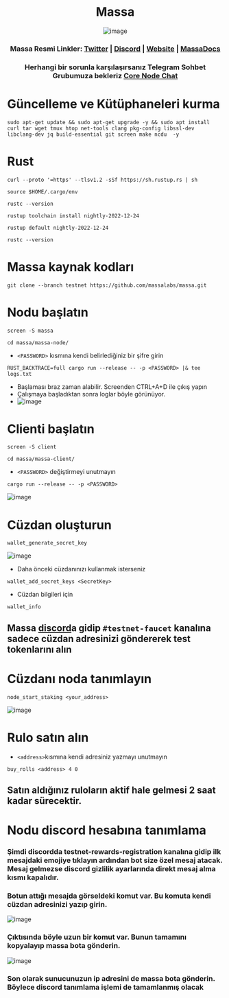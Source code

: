 <h1 align="center"> Massa </h1>
<div align="center">


  ![image](https://user-images.githubusercontent.com/108215275/222922517-cceadc51-a833-409d-8b70-386c360fe83c.png)


 <h3>
 
  Massa Resmi Linkler: [Twitter](https://twitter.com/MassaLabs) | [Discord](https://discord.gg/massa) | [Website](https://massa.net/) | [MassaDocs](https://docs.massa.net/en/latest/index.html)
  
</h3>

 <h3>
 
   Herhangi bir sorunla karşılaşırsanız Telegram Sohbet Grubumuza bekleriz [Core Node Chat](https://t.me/corenodechat)
  
 </h3>
  
</div>



# Güncelleme ve Kütüphaneleri kurma
```
sudo apt-get update && sudo apt-get upgrade -y && sudo apt install curl tar wget tmux htop net-tools clang pkg-config libssl-dev libclang-dev jq build-essential git screen make ncdu  -y 
```
# Rust
```
curl --proto '=https' --tlsv1.2 -sSf https://sh.rustup.rs | sh 
```
```
source $HOME/.cargo/env 
```
```
rustc --version 
```
```
rustup toolchain install nightly-2022-12-24 
```
```
rustup default nightly-2022-12-24 
```
```
rustc --version 
```


# Massa kaynak kodları
```
git clone --branch testnet https://github.com/massalabs/massa.git 
```

# Nodu başlatın
```
screen -S massa 
```
```
cd massa/massa-node/ 
```
* `<PASSWORD>` kısmına kendi belirlediğiniz bir şifre girin
```
RUST_BACKTRACE=full cargo run --release -- -p <PASSWORD> |& tee logs.txt
```
* Başlaması braz zaman alabilir. Screenden CTRL+A+D ile çıkış yapın
* Çalışmaya başladıktan sonra loglar böyle görünüyor.
* ![image](https://user-images.githubusercontent.com/108215275/222924547-ab227a22-28d0-44ad-90d9-8c978279cf32.png)


# Clienti başlatın
```
screen -S client 
```
```
cd massa/massa-client/ 
```
* `<PASSWORD>` değiştirmeyi unutmayın
```
cargo run --release -- -p <PASSWORD>
```
![image](https://user-images.githubusercontent.com/108215275/222924765-adc346c6-16df-428c-a579-39820d308629.png)

# Cüzdan oluşturun
```
wallet_generate_secret_key
```
![image](https://user-images.githubusercontent.com/108215275/222924877-35186a65-be60-40b0-9172-0ba9ce647e14.png)
* Daha önceki cüzdanınızı kullanmak isterseniz
```
wallet_add_secret_keys <SecretKey>
```
* Cüzdan bilgileri için
```
wallet_info 
```
## Massa [discord](https://discord.gg/massa)a gidip `#testnet-faucet` kanalına sadece cüzdan adresinizi göndererek test tokenlarını alın

# Cüzdanı noda tanımlayın
```
node_start_staking <your_address>
```
![image](https://user-images.githubusercontent.com/108215275/222925056-4db91d2d-60f0-4074-89ca-5971d160800b.png)
# Rulo satın alın
* `<address>`kısmına kendi adresiniz yazmayı unutmayın
```
buy_rolls <address> 4 0
```
## Satın aldığınız ruloların aktif hale gelmesi 2 saat kadar sürecektir.

# Nodu discord hesabına tanımlama
### Şimdi discordda testnet-rewards-registration kanalına gidip ilk mesajdaki emojiye tıklayın ardından bot size özel mesaj atacak. Mesaj gelmezse discord gizlilik ayarlarında direkt mesaj alma kısmı kapalıdır.
### Botun attığı mesajda görseldeki komut var. Bu komuta kendi cüzdan adresinizi yazıp girin.
![image](https://user-images.githubusercontent.com/108215275/222925383-08caf3c3-0d50-46d2-a30f-3ff9b0ea3f71.png)

### Çıktısında böyle uzun bir komut var. Bunun tamamını kopyalayıp massa bota gönderin.
![image](https://user-images.githubusercontent.com/108215275/222925556-03e30f72-c791-4f75-adfd-01a5bfa74d8b.png)

### Son olarak sunucunuzun ip adresini de massa bota gönderin. Böylece discord tanımlama işlemi de tamamlanmış olacak






















